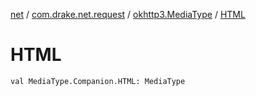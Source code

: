 [net](../../index.md) / [com.drake.net.request](../index.md) / [okhttp3.MediaType](index.md) / [HTML](./-h-t-m-l.md)

# HTML

`val MediaType.Companion.HTML: MediaType`